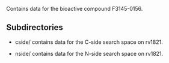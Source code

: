 Contains data for the bioactive compound F3145-0156.

## Subdirectories

- cside/ contains data for the C-side search space on rv1821.

- nside/ contains data for the N-side search space on rv1821.

